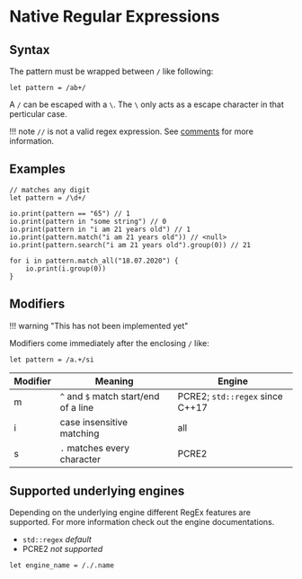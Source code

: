 # Native Regular Expressions

## Syntax

The pattern must be wrapped between `/` like following:

```bia
let pattern = /ab+/
```

A `/` can be escaped with a `\`. The `\` only acts as a escape character in that perticular case.

!!! note
    `//` is not a valid regex expression. See [comments](../Syntax/Comments.md) for more information.

## Examples

```bia
// matches any digit
let pattern = /\d+/

io.print(pattern == "65") // 1
io.print(pattern in "some string") // 0
io.print(pattern in "i am 21 years old") // 1
io.print(pattern.match("i am 21 years old")) // <null>
io.print(pattern.search("i am 21 years old").group(0)) // 21

for i in pattern.match_all("18.07.2020") {
    io.print(i.group(0))
}
```

## Modifiers

!!! warning "This has not been implemented yet"

Modifiers come immediately after the enclosing `/` like:

```bia
let pattern = /a.+/si
```

| Modifier | Meaning                               | Engine                          |
| -------- | ------------------------------------- | ------------------------------- |
| m        | `^` and `$` match start/end of a line | PCRE2; `std::regex` since C++17 |
| i        | case insensitive matching             | all                             |
| s        | `.` matches every character           | PCRE2                           |

## Supported underlying engines

Depending on the underlying engine different RegEx features are supported. For more information check out the engine documentations.

- `std::regex` *default*
- PCRE2 *not supported*

```bia
let engine_name = /./.name
```
